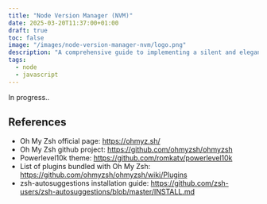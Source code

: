```yaml
---
title: "Node Version Manager (NVM)"
date: 2025-03-20T11:37:00+01:00
draft: true
toc: false
image: "/images/node-version-manager-nvm/logo.png"
description: "A comprehensive guide to implementing a silent and elegant boot process in Arch Linux using Plymouth and GRUB silent"
tags:
  - node
  - javascript
---
```


In progress..

## References

* Oh My Zsh official page: https://ohmyz.sh/
* Oh My Zsh github project: https://github.com/ohmyzsh/ohmyzsh
* Powerlevel10k theme: https://github.com/romkatv/powerlevel10k
* List of plugins bundled with Oh My Zsh: https://github.com/ohmyzsh/ohmyzsh/wiki/Plugins
* zsh-autosuggestions installation guide: https://github.com/zsh-users/zsh-autosuggestions/blob/master/INSTALL.md